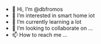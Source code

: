 - 👋 Hi, I’m @dbfromos
- 👀 I’m interested in smart home iot
- 🌱 I’m currently learning a lot
- 💞️ I’m looking to collaborate on ...
- 📫 How to reach me ...

<!---
dbfromos/dbfromos is a ✨ special ✨ repository because its `README.md` (this file) appears on your GitHub profile.
You can click the Preview link to take a look at your changes.
--->
